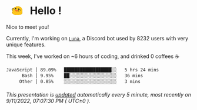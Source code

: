 <h1>   <img src="./spoinky.gif" style="vertical-align:middle;" width="30px">   Hello ! </h1>

Nice to meet you!

Currently, I'm working on <a href='https://github.com/Asgarrrr/Luna'>`Luna`</a>, a Discord bot used by 8232 users with very unique features.

This week, I've worked on ~6 hours of coding, and drinked 0 coffees ☕

```
JavaScript │ 89.09%   ██████████████████░░   5 hrs 24 mins
      Bash │ 9.95%    ██░░░░░░░░░░░░░░░░░░   36 mins
     Other │ 0.85%    ░░░░░░░░░░░░░░░░░░░░   3 mins
```

###### This presentation is [updated](https://github.com/Asgarrrr) automatically every 5 minute, most recently on 9/11/2022, 07:07:30 PM ( UTC±0 ).